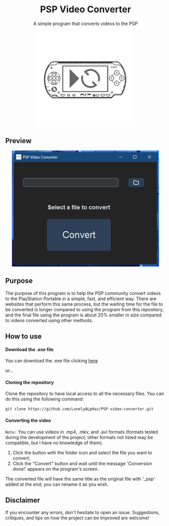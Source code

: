 <h1 align="center">PSP Video Converter</h1>
<p align="center">A simple program that converts videos to the PSP</p>

<div align="center">
 <img src="assets/icon.png" width=300>
</div>

<h2>Preview</h2>

<div align="center">
 <img src="screenshot/screenshot_1.png"> 
</div>

## Purpose

The purpose of this program is to help the PSP community convert videos to the PlayStation Portable in a simple, fast, and efficient way. There are websites that perform this same process, but the waiting time for the file to be converted is longer compared to using the program from this repository, and the final file using the program is about 20% smaller in size compared to videos converted using other methods.

## How to use

#### Download the .exe file

You can download the .exe file clicking [here](https://github.com/LonelyALpHaz/PSP-video-converter/releases)

or...

#### Cloning the repository

Clone the repository to have local access to all the necessary files. You can do this using the following command:

```
git clone https://github.com/LonelyALpHaz/PSP-video-converter.git
```

#### Converting the video

```Note:``` You can use videos in .mp4, .mkv, and .avi formats (formats tested during the development of the project; other formats not listed may be compatible, but I have no knowledge of them).

1. Click the button with the folder icon and select the file you want to convert;
2. Click the "Convert" button and wait until the message 'Conversion done!' appears on the program's screen.

The converted file will have the same title as the original file with '_psp' added at the end; you can rename it as you wish.

## Disclaimer

If you encounter any errors, don't hesitate to open an issue. Suggestions, critiques, and tips on how the project can be improved are welcome!

